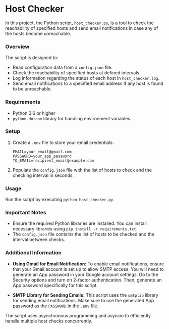 # Host Checker

In this project, the Python script, `host_checker.py`, is a tool to check the reachability of specified hosts and send email notifications in case any of the hosts become unreachable.

### Overview

The script is designed to:

- Read configuration data from a `config.json` file.
- Check the reachability of specified hosts at defined intervals.
- Log information regarding the status of each host in `host_checker.log`.
- Send email notifications to a specified email address if any host is found to be unreachable.

### Requirements

- Python 3.6 or higher
- `python-dotenv` library for handling environment variables

### Setup

1. Create a `.env` file to store your email credentials:
    ```
    EMAIL=your_email@gmail.com
    PASSWORD=your_app_password
    TO_EMAIL=recipient_email@example.com
    ```

2. Populate the `config.json` file with the list of hosts to check and the checking interval in seconds.

### Usage

Run the script by executing `python host_checker.py`.

### Important Notes

- Ensure the required Python libraries are installed. You can install necessary libraries using `pip install -r requirements.txt`.
- The `config.json` file contains the list of hosts to be checked and the interval between checks.

### Additional Information

- **Using Gmail for Email Notification:**
  To enable email notifications, ensure that your Gmail account is set up to allow SMTP access. You will need to generate an App password in your Google account settings. Go to the Security options and turn on 2-factor authentication. Then, generate an App password specifically for this script.

- **SMTP Library for Sending Emails:**
  This script uses the `smtplib` library for sending email notifications. Make sure to use the generated App password as the `PASSWORD` in the `.env` file.

The script uses asynchronous programming and asyncio to efficiently handle multiple host checks concurrently.
